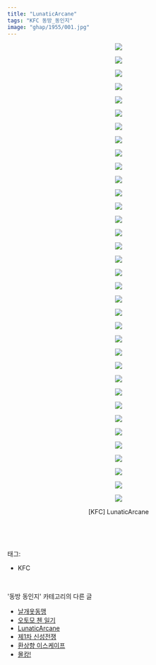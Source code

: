 ```yaml
---
title: "LunaticArcane"
tags: "KFC 동방_동인지"
image: "ghap/1955/001.jpg"
---
```

<div class="article">
<p style="text-align: center; clear: none; float: none;"><img src="{{ site.nasurl }}/ghap/1955/001.jpg"/></p>
<p style="text-align: center; clear: none; float: none;"><img src="{{ site.nasurl }}/ghap/1955/002.jpg"/></p>
<p style="text-align: center; clear: none; float: none;"><img src="{{ site.nasurl }}/ghap/1955/003.jpg"/></p>
<p style="text-align: center; clear: none; float: none;"><img src="{{ site.nasurl }}/ghap/1955/004.jpg"/></p>
<p style="text-align: center; clear: none; float: none;"><img src="{{ site.nasurl }}/ghap/1955/005.jpg"/></p>
<p style="text-align: center; clear: none; float: none;"><img src="{{ site.nasurl }}/ghap/1955/006.jpg"/></p>
<p style="text-align: center; clear: none; float: none;"><img src="{{ site.nasurl }}/ghap/1955/007.jpg"/></p>
<p style="text-align: center; clear: none; float: none;"><img src="{{ site.nasurl }}/ghap/1955/008.jpg"/></p>
<p style="text-align: center; clear: none; float: none;"><img src="{{ site.nasurl }}/ghap/1955/009.jpg"/></p>
<p style="text-align: center; clear: none; float: none;"><img src="{{ site.nasurl }}/ghap/1955/010.jpg"/></p>
<p style="text-align: center; clear: none; float: none;"><img src="{{ site.nasurl }}/ghap/1955/011.jpg"/></p>
<p style="text-align: center; clear: none; float: none;"><img src="{{ site.nasurl }}/ghap/1955/012.jpg"/></p>
<p style="text-align: center; clear: none; float: none;"><img src="{{ site.nasurl }}/ghap/1955/013.jpg"/></p>
<p style="text-align: center; clear: none; float: none;"><img src="{{ site.nasurl }}/ghap/1955/014.jpg"/></p>
<p style="text-align: center; clear: none; float: none;"><img src="{{ site.nasurl }}/ghap/1955/015.jpg"/></p>
<p style="text-align: center; clear: none; float: none;"><img src="{{ site.nasurl }}/ghap/1955/016.jpg"/></p>
<p style="text-align: center; clear: none; float: none;"><img src="{{ site.nasurl }}/ghap/1955/017.jpg"/></p>
<p style="text-align: center; clear: none; float: none;"><img src="{{ site.nasurl }}/ghap/1955/018.jpg"/></p>
<p style="text-align: center; clear: none; float: none;"><img src="{{ site.nasurl }}/ghap/1955/019.jpg"/></p>
<p style="text-align: center; clear: none; float: none;"><img src="{{ site.nasurl }}/ghap/1955/020.jpg"/></p>
<p style="text-align: center; clear: none; float: none;"><img src="{{ site.nasurl }}/ghap/1955/021.jpg"/></p>
<p style="text-align: center; clear: none; float: none;"><img src="{{ site.nasurl }}/ghap/1955/022.jpg"/></p>
<p style="text-align: center; clear: none; float: none;"><img src="{{ site.nasurl }}/ghap/1955/023.jpg"/></p>
<p style="text-align: center; clear: none; float: none;"><img src="{{ site.nasurl }}/ghap/1955/024.jpg"/></p>
<p style="text-align: center; clear: none; float: none;"><img src="{{ site.nasurl }}/ghap/1955/025.jpg"/></p>
<p style="text-align: center; clear: none; float: none;"><img src="{{ site.nasurl }}/ghap/1955/026.jpg"/></p>
<p style="text-align: center; clear: none; float: none;"><img src="{{ site.nasurl }}/ghap/1955/027.jpg"/></p>
<p style="text-align: center; clear: none; float: none;"><img src="{{ site.nasurl }}/ghap/1955/028.jpg"/></p>
<p style="text-align: center; clear: none; float: none;"><img src="{{ site.nasurl }}/ghap/1955/029.jpg"/></p>
<p style="text-align: center; clear: none; float: none;"><img src="{{ site.nasurl }}/ghap/1955/030.jpg"/></p>
<p style="text-align: center; clear: none; float: none;"><img src="{{ site.nasurl }}/ghap/1955/031.jpg"/></p>
<p style="text-align: center; clear: none; float: none;"><img src="{{ site.nasurl }}/ghap/1955/032.jpg"/></p>
<p style="text-align: center; clear: none; float: none;"><img src="{{ site.nasurl }}/ghap/1955/033.jpg"/></p>
<p style="text-align: center; clear: none; float: none;"><img src="{{ site.nasurl }}/ghap/1955/034.jpg"/></p>
<p style="text-align: center; clear: none; float: none;"><img src="{{ site.nasurl }}/ghap/1955/035.jpg"/></p>
<p style="text-align: center; clear: none; float: none;">[KFC] LunaticArcane</p>
<p><br/></p>
</div><br/>
<div class="tagTrail">
<p>태그: </p>
<ul>
<li>KFC</li>
</ul>
</div><br/>
<div class="another">
<p>'동방 동인지' 카테고리의 다른 글</p>
<ul>
<li><a href="/2016-09-02-ghap_1959">날개옷동맹</a></li>
<li><a href="/2016-09-02-ghap_1958">오토모 첸 일기</a></li>
<li><a href="/2016-09-01-ghap_1955">LunaticArcane</a></li>
<li><a href="/2016-09-01-ghap_1954">제1차 신성전쟁</a></li>
<li><a href="/2016-09-01-ghap_1953">환상향 이스케이프</a></li>
<li><a href="/2016-09-01-ghap_1952">몰캉!</a></li>
</ul>
</div><br/>
<div class="cb_module cb_fluid">
<div class="cb_wrt cb_profile">
</div><!-- commentList close -->
</div><br/>
